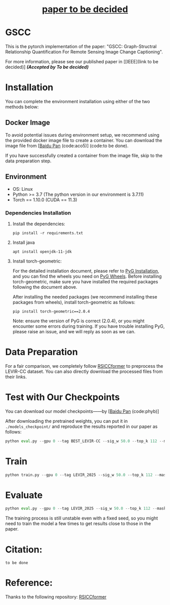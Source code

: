 <div align="center">

<h1><a href="link to be decided">paper to be decided</a></h1>


</div>


# GSCC
This is the pytorch implementation of the paper: "GSCC: Graph-Structral Relationship Quantification For Remote Sensing Image Change Captioning". 

For more information, please see our published paper in [[IEEE](link to be decided)]  ***(Accepted by To be decided)***



# Installation
You can complete the environment installation using either of the two methods below:

## Docker Image
To avoid potential issues during environment setup, we recommend using the provided docker image file to create a container.
You can download the image file from [[Baidu Pan](https://pan.baidu.com/s/1rc7SSviRneh9Q9E2Y-WLlg) (code:aco5)] (code:to be done).

If you have successfully created a container from the image file, skip to the data preparation step.

## Environment
* OS: Linux
* Python >= 3.7 (The python version in our environment is 3.7.11)
* Torch == 1.10.0 (CUDA == 11.3)

### Dependencies Installation
1. Install the dependencies:
    ```
    pip install -r requirements.txt
    ```
   
2. Install java
    ```
    apt install openjdk-11-jdk
    ```

3. Install torch-geometric:

    For the detailed installation document, please refer to [PyG Installation](https://pytorch-geometric.readthedocs.io/en/latest/install/installation.html), 
    and you can find the wheels you need on [PyG Wheels](https://data.pyg.org/whl/).
    Before installing torch-geometric, make sure you have installed the required packages following the document above.
    
    After installing the needed packages (we recommend installing these packages from wheels), install torch-geometric as follows:
    ```
    pip install torch-geometric==2.0.4
    ```
    Note: ensure the version of PyG is correct (2.0.4), or you might encounter some errors during training.
    If you have trouble installing PyG, please raise an issue, and we will reply as soon as we can.

# Data Preparation
For a fair comparison, we completely follow [RSICCformer](https://github.com/Chen-Yang-Liu/RSICC) to preprocess the LEVIR-CC dataset.
You can also directly download the processed files from their links.



# Test with Our Checkpoints
You can download our model checkpoints——by [[Baidu Pan](https://pan.baidu.com/s/176CHoJuXjn3gOSxnyaJH7w) (code:phyb)]

After downloading the pretrained weights, you can put it in `./models_checkpoint/` and reproduce the results reported in our paper as follows:
```python
python eval.py --gpu 0 --tag BEST_LEVIR-CC --sig_w 50.0 --top_k 112 --mask_head 8
```


# Train

```python
python train.py --gpu 0 --tag LEVIR_2025 --sig_w 50.0 --top_k 112 --mask_head 8 --seed 1
```

# Evaluate
```python
python eval.py --gpu 0 --tag LEVIR_2025 --sig_w 50.0 --top_k 112 --mask_head 8
```
The training process is still unstable even with a fixed seed, so you might need to train the model a few times to get results close to those in the paper.

# Citation: 
```
to be done
```
# Reference:
Thanks to the following repository:
[RSICCformer](https://github.com/Chen-Yang-Liu/RSICC)




